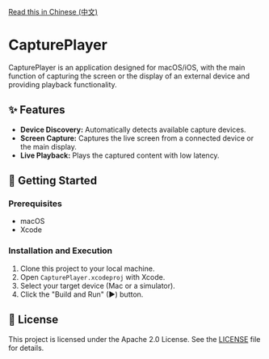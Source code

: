 [Read this in Chinese (中文)](README.zh.md)

# CapturePlayer

CapturePlayer is an application designed for macOS/iOS, with the main function of capturing the screen or the display of an external device and providing playback functionality.

## ✨ Features

*   **Device Discovery:** Automatically detects available capture devices.
*   **Screen Capture:** Captures the live screen from a connected device or the main display.
*   **Live Playback:** Plays the captured content with low latency.

## 🚀 Getting Started

### Prerequisites

*   macOS
*   Xcode

### Installation and Execution

1.  Clone this project to your local machine.
2.  Open `CapturePlayer.xcodeproj` with Xcode.
3.  Select your target device (Mac or a simulator).
4.  Click the "Build and Run" (▶) button.

## 📄 License

This project is licensed under the Apache 2.0 License. See the [LICENSE](LICENSE) file for details.
